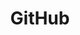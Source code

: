 ---
draft: true
keywords: github
layout: default.njk
title: GitHub
website: https://github.com
logo: github.svg
inUse: true
---